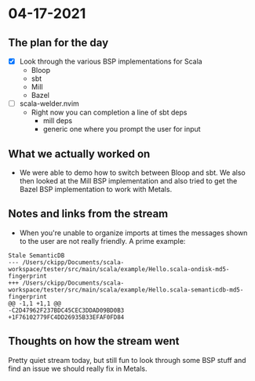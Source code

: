 # 04-17-2021

## The plan for the day
  - [x] Look through the various BSP implementations for Scala
      - Bloop
      - sbt
      - Mill
      - Bazel
  - [ ] scala-welder.nvim
      - Right now you can completion a line of sbt deps
          - mill deps
          - generic one where you prompt the user for input

## What we actually worked on
  - We were able to demo how to switch between Bloop and sbt. We also then
      looked at the Mill BSP implementation and also tried to get the Bazel BSP
      implementation to work with Metals.

## Notes and links from the stream

  - When you're unable to organize imports at times the messages shown to the
      user are not really friendly. A prime example:
```
Stale SemanticDB
--- /Users/ckipp/Documents/scala-workspace/tester/src/main/scala/example/Hello.scala-ondisk-md5-fingerprint
+++ /Users/ckipp/Documents/scala-workspace/tester/src/main/scala/example/Hello.scala-semanticdb-md5-fingerprint
@@ -1,1 +1,1 @@
-C2D47962F237BDC45CEC3DDAD09BD0B3
+1F76102779FC4DD26935B33EFAF0FD84
```

## Thoughts on how the stream went

Pretty quiet stream today, but still fun to look through some BSP stuff and find an
issue we should really fix in Metals.

